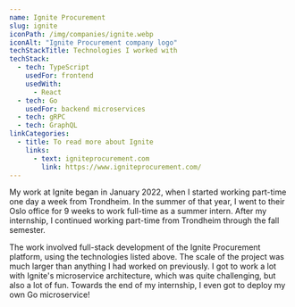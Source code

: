 ```yaml
---
name: Ignite Procurement
slug: ignite
iconPath: /img/companies/ignite.webp
iconAlt: "Ignite Procurement company logo"
techStackTitle: Technologies I worked with
techStack:
  - tech: TypeScript
    usedFor: frontend
    usedWith:
      - React
  - tech: Go
    usedFor: backend microservices
  - tech: gRPC
  - tech: GraphQL
linkCategories:
  - title: To read more about Ignite
    links:
      - text: igniteprocurement.com
        link: https://www.igniteprocurement.com/
---
```


My work at Ignite began in January 2022, when I started working part-time one day a week from
Trondheim. In the summer of that year, I went to their Oslo office for 9 weeks to work full-time as
a summer intern. After my internship, I continued working part-time from Trondheim through the fall
semester.

The work involved full-stack development of the Ignite Procurement platform, using the technologies
listed above. The scale of the project was much larger than anything I had worked on previously. I
got to work a lot with Ignite's microservice architecture, which was quite challenging, but also a
lot of fun. Towards the end of my internship, I even got to deploy my own Go microservice!
